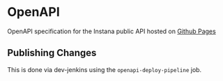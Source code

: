 # OpenAPI

OpenAPI specification for the Instana public API hosted on [Github Pages](https://instana.github.io/openapi)

## Publishing Changes

This is done via dev-jenkins using the `openapi-deploy-pipeline` job.
